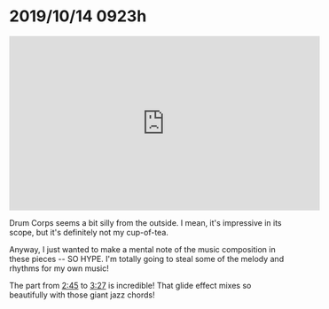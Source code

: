 
# 2019/10/14 0923h

<iframe width="560" height="315" src="https://www.youtube.com/embed/X4GMf43z_vc" frameborder="0" allow="autoplay; encrypted-media" allowfullscreen></iframe>

Drum Corps seems a bit silly from the outside. I mean, it's impressive in its scope, but it's definitely not my cup-of-tea.

Anyway, I just wanted to make a mental note of the music composition in these pieces -- SO HYPE. I'm totally going to steal some of the melody and rhythms for my own music!

The part from [2:45](https://youtu.be/X4GMf43z_vc?t=165) to [3:27](https://youtu.be/X4GMf43z_vc?t=210) is incredible! That glide effect mixes so beautifully with those giant jazz chords!
